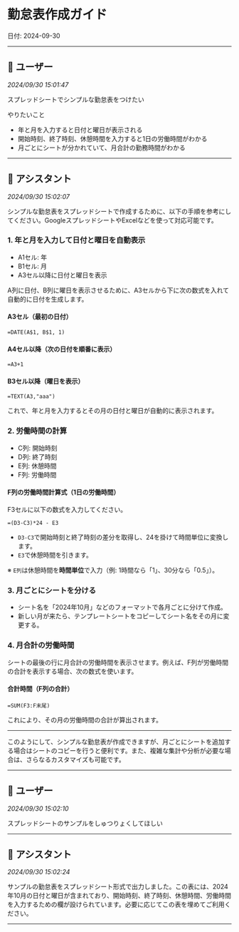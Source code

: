 # 勤怠表作成ガイド

日付: 2024-09-30

---

## 👤 ユーザー
*2024/09/30 15:01:47*

スプレッドシートでシンプルな勤怠表をつけたい

やりたいこと
- 年と月を入力すると日付と曜日が表示される
- 開始時刻、終了時刻、休憩時間を入力すると1日の労働時間がわかる
- 月ごとにシートが分かれていて、月合計の勤務時間がわかる

---

## 🤖 アシスタント
*2024/09/30 15:02:07*

シンプルな勤怠表をスプレッドシートで作成するために、以下の手順を参考にしてください。GoogleスプレッドシートやExcelなどを使って対応可能です。

### 1. 年と月を入力して日付と曜日を自動表示
- A1セル: 年
- B1セル: 月
- A3セル以降に日付と曜日を表示

A列に日付、B列に曜日を表示させるために、A3セルから下に次の数式を入れて自動的に日付を生成します。

#### A3セル（最初の日付）
```excel
=DATE(A$1, B$1, 1)
```

#### A4セル以降（次の日付を順番に表示）
```excel
=A3+1
```

#### B3セル以降（曜日を表示）
```excel
=TEXT(A3,"aaa")
```

これで、年と月を入力するとその月の日付と曜日が自動的に表示されます。

### 2. 労働時間の計算
- C列: 開始時刻
- D列: 終了時刻
- E列: 休憩時間
- F列: 労働時間

#### F列の労働時間計算式（1日の労働時間）
F3セルに以下の数式を入力してください。
```excel
=(D3-C3)*24 - E3
```

- `D3-C3`で開始時刻と終了時刻の差分を取得し、24を掛けて時間単位に変換します。
- `E3`で休憩時間を引きます。

※ `E列`は休憩時間を**時間単位**で入力（例: 1時間なら「1」、30分なら「0.5」）。

### 3. 月ごとにシートを分ける
- シート名を「2024年10月」などのフォーマットで各月ごとに分けて作成。
- 新しい月が来たら、テンプレートシートをコピーしてシート名をその月に変更する。

### 4. 月合計の労働時間
シートの最後の行に月合計の労働時間を表示させます。例えば、F列が労働時間の合計を表示する場合、次の数式を使います。

#### 合計時間（F列の合計）
```excel
=SUM(F3:F末尾)
```

これにより、その月の労働時間の合計が算出されます。

---

このようにして、シンプルな勤怠表が作成できますが、月ごとにシートを追加する場合はシートのコピーを行うと便利です。また、複雑な集計や分析が必要な場合は、さらなるカスタマイズも可能です。

---

## 👤 ユーザー
*2024/09/30 15:02:10*

スプレッドシートのサンプルをしゅつりょくしてほしい

---

## 🤖 アシスタント
*2024/09/30 15:02:24*

サンプルの勤怠表をスプレッドシート形式で出力しました。この表には、2024年10月の日付と曜日が含まれており、開始時刻、終了時刻、休憩時間、労働時間を入力するための欄が設けられています。必要に応じてこの表を埋めてご利用ください。

---
